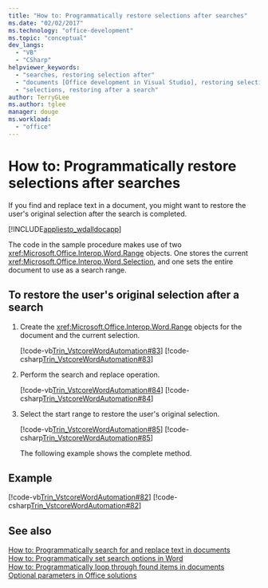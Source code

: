 ```yaml
---
title: "How to: Programmatically restore selections after searches"
ms.date: "02/02/2017"
ms.technology: "office-development"
ms.topic: "conceptual"
dev_langs: 
  - "VB"
  - "CSharp"
helpviewer_keywords: 
  - "searches, restoring selection after"
  - "documents [Office development in Visual Studio], restoring selections"
  - "selections, restoring after a search"
author: TerryGLee
ms.author: tglee
manager: douge
ms.workload: 
  - "office"
---
```

# How to: Programmatically restore selections after searches
  If you find and replace text in a document, you might want to restore the user's original selection after the search is completed.  
  
 [!INCLUDE[appliesto_wdalldocapp](../vsto/includes/appliesto-wdalldocapp-md.md)]  
  
 The code in the sample procedure makes use of two <xref:Microsoft.Office.Interop.Word.Range> objects. One stores the current <xref:Microsoft.Office.Interop.Word.Selection>, and one sets the entire document to use as a search range.  
  
## To restore the user's original selection after a search  
  
1. Create the <xref:Microsoft.Office.Interop.Word.Range> objects for the document and the current selection.  
  
    [!code-vb[Trin_VstcoreWordAutomation#83](../vsto/codesnippet/VisualBasic/Trin_VstcoreWordAutomationVB/ThisDocument.vb#83)]
    [!code-csharp[Trin_VstcoreWordAutomation#83](../vsto/codesnippet/CSharp/Trin_VstcoreWordAutomationCS/ThisDocument.cs#83)]  
  
2. Perform the search and replace operation.  
  
    [!code-vb[Trin_VstcoreWordAutomation#84](../vsto/codesnippet/VisualBasic/Trin_VstcoreWordAutomationVB/ThisDocument.vb#84)]
    [!code-csharp[Trin_VstcoreWordAutomation#84](../vsto/codesnippet/CSharp/Trin_VstcoreWordAutomationCS/ThisDocument.cs#84)]  
  
3. Select the start range to restore the user's original selection.  
  
    [!code-vb[Trin_VstcoreWordAutomation#85](../vsto/codesnippet/VisualBasic/Trin_VstcoreWordAutomationVB/ThisDocument.vb#85)]
    [!code-csharp[Trin_VstcoreWordAutomation#85](../vsto/codesnippet/CSharp/Trin_VstcoreWordAutomationCS/ThisDocument.cs#85)]  
  
   The following example shows the complete method.  
  
## Example  
 [!code-vb[Trin_VstcoreWordAutomation#82](../vsto/codesnippet/VisualBasic/Trin_VstcoreWordAutomationVB/ThisDocument.vb#82)]
 [!code-csharp[Trin_VstcoreWordAutomation#82](../vsto/codesnippet/CSharp/Trin_VstcoreWordAutomationCS/ThisDocument.cs#82)]  
  
## See also  
 [How to: Programmatically search for and replace text in documents](../vsto/how-to-programmatically-search-for-and-replace-text-in-documents.md)   
 [How to: Programmatically set search options in Word](../vsto/how-to-programmatically-set-search-options-in-word.md)   
 [How to: Programmatically loop through found items in documents](../vsto/how-to-programmatically-loop-through-found-items-in-documents.md)   
 [Optional parameters in Office solutions](../vsto/optional-parameters-in-office-solutions.md)  

